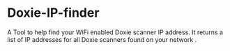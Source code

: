# Doxie-IP-finder

A Tool to help find your WiFi enabled Doxie scanner IP address. It returns a
list of IP addresses for all Doxie scanners found on your network .
